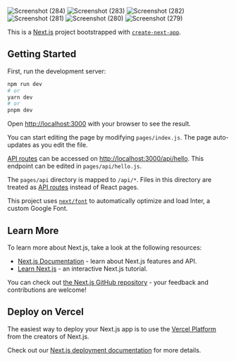 ![Screenshot (284)](https://user-images.githubusercontent.com/73445540/220681289-f78f4a15-d5e7-4a7c-b271-001179e816b2.png)
![Screenshot (283)](https://user-images.githubusercontent.com/73445540/220681448-38eb3d0a-9310-4643-8e6c-97c2bb3cda73.png)
![Screenshot (282)](https://user-images.githubusercontent.com/73445540/220681512-ae9656da-405e-48f6-8453-4efe056030cc.png)
![Screenshot (281)](https://user-images.githubusercontent.com/73445540/220681541-c4cdf072-062a-4fa1-a352-8996365ae973.png)
![Screenshot (280)](https://user-images.githubusercontent.com/73445540/220681594-8265da5f-fa39-40a8-a5a9-b3c3a772ba2c.png)
![Screenshot (279)](https://user-images.githubusercontent.com/73445540/220681638-baa352a0-98ec-473a-b9ad-ca58a9ded1a7.png)


This is a [Next.js](https://nextjs.org/) project bootstrapped with [`create-next-app`](https://github.com/vercel/next.js/tree/canary/packages/create-next-app).

## Getting Started

First, run the development server:

```bash
npm run dev
# or
yarn dev
# or
pnpm dev
```

Open [http://localhost:3000](http://localhost:3000) with your browser to see the result.

You can start editing the page by modifying `pages/index.js`. The page auto-updates as you edit the file.

[API routes](https://nextjs.org/docs/api-routes/introduction) can be accessed on [http://localhost:3000/api/hello](http://localhost:3000/api/hello). This endpoint can be edited in `pages/api/hello.js`.

The `pages/api` directory is mapped to `/api/*`. Files in this directory are treated as [API routes](https://nextjs.org/docs/api-routes/introduction) instead of React pages.

This project uses [`next/font`](https://nextjs.org/docs/basic-features/font-optimization) to automatically optimize and load Inter, a custom Google Font.

## Learn More

To learn more about Next.js, take a look at the following resources:

- [Next.js Documentation](https://nextjs.org/docs) - learn about Next.js features and API.
- [Learn Next.js](https://nextjs.org/learn) - an interactive Next.js tutorial.

You can check out [the Next.js GitHub repository](https://github.com/vercel/next.js/) - your feedback and contributions are welcome!

## Deploy on Vercel

The easiest way to deploy your Next.js app is to use the [Vercel Platform](https://vercel.com/new?utm_medium=default-template&filter=next.js&utm_source=create-next-app&utm_campaign=create-next-app-readme) from the creators of Next.js.

Check out our [Next.js deployment documentation](https://nextjs.org/docs/deployment) for more details.
